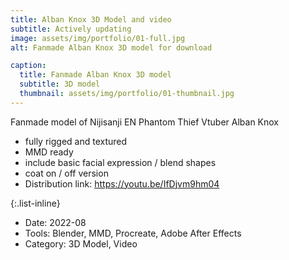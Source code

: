 ```yaml
---
title: Alban Knox 3D Model and video
subtitle: Actively updating 
image: assets/img/portfolio/01-full.jpg
alt: Fanmade Alban Knox 3D model for download

caption:
  title: Fanmade Alban Knox 3D model
  subtitle: 3D model
  thumbnail: assets/img/portfolio/01-thumbnail.jpg
---
```

Fanmade model of Nijisanji EN Phantom Thief Vtuber Alban Knox
- fully rigged and textured
- MMD ready
- include basic facial expression / blend shapes
- coat on / off version
- Distribution link: https://youtu.be/IfDjvm9hm04

{:.list-inline}
- Date: 2022-08
- Tools: Blender, MMD, Procreate, Adobe After Effects
- Category: 3D Model, Video
